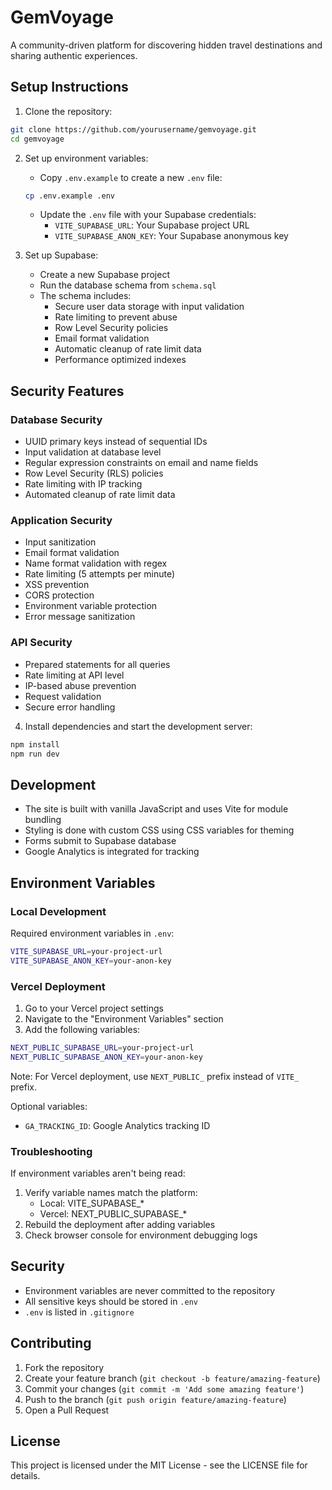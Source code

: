 # GemVoyage

A community-driven platform for discovering hidden travel destinations and sharing authentic experiences.

## Setup Instructions

1. Clone the repository:
```bash
git clone https://github.com/yourusername/gemvoyage.git
cd gemvoyage
```

2. Set up environment variables:
   - Copy `.env.example` to create a new `.env` file:
   ```bash
   cp .env.example .env
   ```
   - Update the `.env` file with your Supabase credentials:
     - `VITE_SUPABASE_URL`: Your Supabase project URL
     - `VITE_SUPABASE_ANON_KEY`: Your Supabase anonymous key

3. Set up Supabase:
   - Create a new Supabase project
   - Run the database schema from `schema.sql`
   - The schema includes:
     - Secure user data storage with input validation
     - Rate limiting to prevent abuse
     - Row Level Security policies
     - Email format validation
     - Automatic cleanup of rate limit data
     - Performance optimized indexes

## Security Features

### Database Security
- UUID primary keys instead of sequential IDs
- Input validation at database level
- Regular expression constraints on email and name fields
- Row Level Security (RLS) policies
- Rate limiting with IP tracking
- Automated cleanup of rate limit data

### Application Security
- Input sanitization
- Email format validation
- Name format validation with regex
- Rate limiting (5 attempts per minute)
- XSS prevention
- CORS protection
- Environment variable protection
- Error message sanitization

### API Security
- Prepared statements for all queries
- Rate limiting at API level
- IP-based abuse prevention
- Request validation
- Secure error handling

4. Install dependencies and start the development server:
```bash
npm install
npm run dev
```

## Development

- The site is built with vanilla JavaScript and uses Vite for module bundling
- Styling is done with custom CSS using CSS variables for theming
- Forms submit to Supabase database
- Google Analytics is integrated for tracking

## Environment Variables

### Local Development
Required environment variables in `.env`:
```bash
VITE_SUPABASE_URL=your-project-url
VITE_SUPABASE_ANON_KEY=your-anon-key
```

### Vercel Deployment
1. Go to your Vercel project settings
2. Navigate to the "Environment Variables" section
3. Add the following variables:
```bash
NEXT_PUBLIC_SUPABASE_URL=your-project-url
NEXT_PUBLIC_SUPABASE_ANON_KEY=your-anon-key
```

Note: For Vercel deployment, use `NEXT_PUBLIC_` prefix instead of `VITE_` prefix.

Optional variables:
- `GA_TRACKING_ID`: Google Analytics tracking ID

### Troubleshooting
If environment variables aren't being read:
1. Verify variable names match the platform:
   - Local: VITE_SUPABASE_*
   - Vercel: NEXT_PUBLIC_SUPABASE_*
2. Rebuild the deployment after adding variables
3. Check browser console for environment debugging logs

## Security

- Environment variables are never committed to the repository
- All sensitive keys should be stored in `.env`
- `.env` is listed in `.gitignore`

## Contributing

1. Fork the repository
2. Create your feature branch (`git checkout -b feature/amazing-feature`)
3. Commit your changes (`git commit -m 'Add some amazing feature'`)
4. Push to the branch (`git push origin feature/amazing-feature`)
5. Open a Pull Request

## License

This project is licensed under the MIT License - see the LICENSE file for details.
